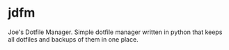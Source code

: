 # jdfm
Joe's Dotfile Manager. Simple dotfile manager written in python that keeps all dotfiles and backups of them in one place.


